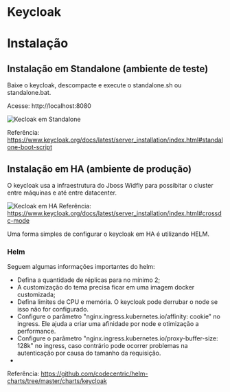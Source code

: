 # Keycloak

# Instalação

## Instalação em Standalone (ambiente de teste)

Baixe o keycloak, descompacte e execute o standalone.sh ou standalone.bat.

Acesse: http://localhost:8080

![Kecloak em Standalone](https://www.keycloak.org/docs/latest/server_installation/keycloak-images/standalone-boot-files.png)

Referência: https://www.keycloak.org/docs/latest/server_installation/index.html#standalone-boot-script

## Instalação em HA (ambiente de produção)

O keycloak usa a infraestrutura do Jboss Widfly para possibitar o cluster entre máquinas e até entre datacenter.


![Kecloak em HA](https://www.keycloak.org/docs/latest/server_installation/keycloak-images/cross-dc-architecture.png)
Referência: https://www.keycloak.org/docs/latest/server_installation/index.html#crossdc-mode

Uma forma simples de configurar o keycloak em HA é utilizando HELM.


### Helm

Seguem algumas informações importantes do helm:

* Defina a quantidade de réplicas para no mínimo 2;
* A customização do tema precisa ficar em uma imagem docker customizada;
* Defina limites de CPU e memória. O keycloak pode derrubar o node se isso não for configurado.
* Configure o parâmetro "nginx.ingress.kubernetes.io/affinity: cookie" no ingress. Ele ajuda a criar uma afinidade por node e otimização a performance.
* Configure o parâmetro "nginx.ingress.kubernetes.io/proxy-buffer-size: 128k" no ingress, caso contrário pode ocorrer problemas na autenticação por causa do tamanho da requisição.
* 

Referência: https://github.com/codecentric/helm-charts/tree/master/charts/keycloak


